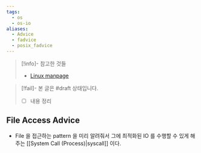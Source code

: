 ```yaml
---
tags:
  - os
  - os-io
aliases:
  - Advice
  - fadvice
  - posix_fadvice
---
```

> [!info]- 참고한 것들
> - [Linux manpage](https://man7.org/linux/man-pages/man2/posix_fadvise.2.html)

> [!fail]- 본 글은 #draft 상태입니다.
> - [ ] 내용 정리

## File Access Advice

- File 을 접근하는 pattern 을 미리 알려줘서 그에 최적화된 IO 를 수행할 수 있게 해주는 [[System Call (Process)|syscall]] 이다.